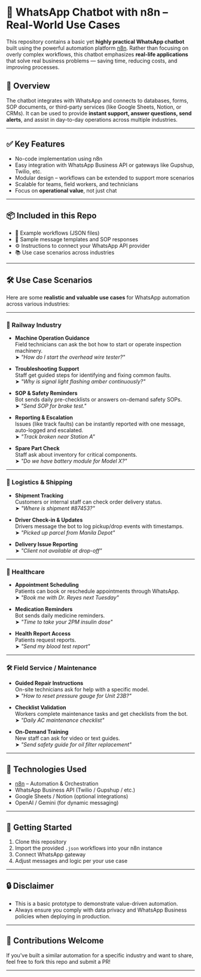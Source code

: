# 💬 WhatsApp Chatbot with n8n – Real-World Use Cases

This repository contains a basic yet **highly practical WhatsApp chatbot** built using the powerful automation platform [n8n](https://n8n.io). Rather than focusing on overly complex workflows, this chatbot emphasizes **real-life applications** that solve real business problems — saving time, reducing costs, and improving processes.

## 🚀 Overview

The chatbot integrates with WhatsApp and connects to databases, forms, SOP documents, or third-party services (like Google Sheets, Notion, or CRMs). It can be used to provide **instant support, answer questions, send alerts**, and assist in day-to-day operations across multiple industries.

---

## ✅ Key Features

- No-code implementation using n8n
- Easy integration with WhatsApp Business API or gateways like Gupshup, Twilio, etc.
- Modular design – workflows can be extended to support more scenarios
- Scalable for teams, field workers, and technicians
- Focus on **operational value**, not just chat

---

## 📦 Included in this Repo

- 🧠 Example workflows (JSON files)
- 📄 Sample message templates and SOP responses
- ⚙️ Instructions to connect your WhatsApp API provider
- 📚 Use case scenarios across industries

---

## 🛠️ Use Case Scenarios

Here are some **realistic and valuable use cases** for WhatsApp automation across various industries:

---

### 🚂 Railway Industry

- **Machine Operation Guidance**  
  Field technicians can ask the bot how to start or operate inspection machinery.  
  ➤ *"How do I start the overhead wire tester?"*

- **Troubleshooting Support**  
  Staff get guided steps for identifying and fixing common faults.  
  ➤ *"Why is signal light flashing amber continuously?"*

- **SOP & Safety Reminders**  
  Bot sends daily pre-checklists or answers on-demand safety SOPs.  
  ➤ *"Send SOP for brake test."*

- **Reporting & Escalation**  
  Issues (like track faults) can be instantly reported with one message, auto-logged and escalated.  
  ➤ *"Track broken near Station A"*

- **Spare Part Check**  
  Staff ask about inventory for critical components.  
  ➤ *"Do we have battery module for Model X?"*

---

### 🚚 Logistics & Shipping

- **Shipment Tracking**  
  Customers or internal staff can check order delivery status.  
  ➤ *"Where is shipment #87453?"*

- **Driver Check-in & Updates**  
  Drivers message the bot to log pickup/drop events with timestamps.  
  ➤ *"Picked up parcel from Manila Depot"*

- **Delivery Issue Reporting**  
  ➤ *"Client not available at drop-off"*

---

### 🏥 Healthcare

- **Appointment Scheduling**  
  Patients can book or reschedule appointments through WhatsApp.  
  ➤ *"Book me with Dr. Reyes next Tuesday"*

- **Medication Reminders**  
  Bot sends daily medicine reminders.  
  ➤ *"Time to take your 2PM insulin dose"*

- **Health Report Access**  
  Patients request reports.  
  ➤ *"Send my blood test report"*

---

### 🛠️ Field Service / Maintenance

- **Guided Repair Instructions**  
  On-site technicians ask for help with a specific model.  
  ➤ *"How to reset pressure gauge for Unit 23B?"*

- **Checklist Validation**  
  Workers complete maintenance tasks and get checklists from the bot.  
  ➤ *"Daily AC maintenance checklist"*

- **On-Demand Training**  
  New staff can ask for video or text guides.  
  ➤ *"Send safety guide for oil filter replacement"*

---

## 🧩 Technologies Used

- [n8n](https://n8n.io) – Automation & Orchestration
- WhatsApp Business API (Twilio / Gupshup / etc.)
- Google Sheets / Notion (optional integrations)
- OpenAI / Gemini (for dynamic messaging)

---

## 📌 Getting Started

1. Clone this repository
2. Import the provided `.json` workflows into your n8n instance
3. Connect WhatsApp gateway
4. Adjust messages and logic per your use case

---

## 🔒 Disclaimer

- This is a basic prototype to demonstrate value-driven automation.
- Always ensure you comply with data privacy and WhatsApp Business policies when deploying in production.

---

## 🙌 Contributions Welcome

If you've built a similar automation for a specific industry and want to share, feel free to fork this repo and submit a PR!

---
